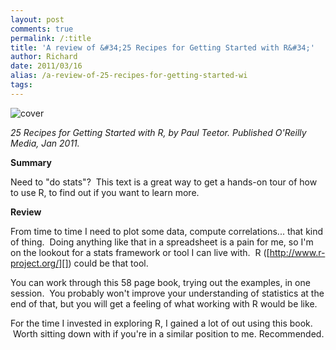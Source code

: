 ```yaml
---
layout: post
comments: true
permalink: /:title
title: 'A review of &#34;25 Recipes for Getting Started with R&#34;'
author: Richard
date: 2011/03/16
alias: /a-review-of-25-recipes-for-getting-started-wi
tags:
---
```


![cover][]

*25 Recipes for Getting Started with R, by Paul Teetor. Published
O'Reilly Media, Jan 2011.*

**Summary**

Need to "do stats"?  This text is a great way to get a hands-on tour of
how to use R, to find out if you want to learn more.

**Review**

From time to time I need to plot some data, compute correlations... that
kind of thing.  Doing anything like that in a spreadsheet is a pain for
me, so I'm on the lookout for a stats framework or tool I can live with.
 R ([http://www.r-project.org/][]) could be that tool. 

You can work through this 58 page book, trying out the examples, in one
session.  You probably won't improve your understanding of statistics at
the end of that, but you will get a feeling of what working with R would
be like.

For the time I invested in exploring R, I gained a lot of out using this
book.  Worth sitting down with if you're in a similar position to me.
Recommended.

 

  [cover]: http://akamaicovers.oreilly.com/images/0636920018315/cat.gif
  [http://www.r-project.org/]: http://www.r-project.org/
